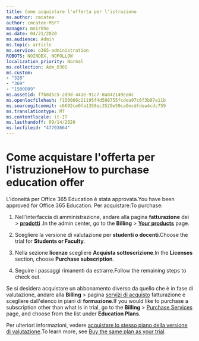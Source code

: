 ```yaml
---
title: Come acquistare l'offerta per l'istruzione
ms.author: cmcatee
author: cmcatee-MSFT
manager: mnirkhe
ms.date: 04/21/2020
ms.audience: Admin
ms.topic: article
ms.service: o365-administration
ROBOTS: NOINDEX, NOFOLLOW
localization_priority: Normal
ms.collection: Adm_O365
ms.custom:
- "328"
- "369"
- "1500009"
ms.assetid: f7b8d5c5-2d9d-441e-91c7-0a042149ea0c
ms.openlocfilehash: f150066c21195f4d508755fcdea97c6f3b07e11b
ms.sourcegitcommit: c6692ce0fa1358ec3529e59ca0ecdfdea4cdc759
ms.translationtype: MT
ms.contentlocale: it-IT
ms.lasthandoff: 09/14/2020
ms.locfileid: "47703664"
---
```

# <a name="how-to-purchase-education-offer"></a><span data-ttu-id="21dd6-102">Come acquistare l'offerta per l'istruzione</span><span class="sxs-lookup"><span data-stu-id="21dd6-102">How to purchase education offer</span></span>

<span data-ttu-id="21dd6-103">L'idoneità per Office 365 Education è stata approvata.</span><span class="sxs-lookup"><span data-stu-id="21dd6-103">You have been approved for Office 365 Education.</span></span> <span data-ttu-id="21dd6-104">Per acquistare:</span><span class="sxs-lookup"><span data-stu-id="21dd6-104">To purchase:</span></span>
  
1. <span data-ttu-id="21dd6-105">Nell'interfaccia di amministrazione, andare alla pagina **fatturazione** dei \> **[prodotti](https://go.microsoft.com/fwlink/p/?linkid=842054)** .</span><span class="sxs-lookup"><span data-stu-id="21dd6-105">In the admin center, go to the **Billing** \> **[Your products](https://go.microsoft.com/fwlink/p/?linkid=842054)** page.</span></span>

2. <span data-ttu-id="21dd6-106">Scegliere la versione di valutazione per **studenti o docenti**.</span><span class="sxs-lookup"><span data-stu-id="21dd6-106">Choose the trial for **Students or Faculty**.</span></span>

3. <span data-ttu-id="21dd6-107">Nella sezione **licenze** scegliere **Acquista sottoscrizione**.</span><span class="sxs-lookup"><span data-stu-id="21dd6-107">In the **Licenses** section, choose **Purchase subscription**.</span></span>

4. <span data-ttu-id="21dd6-108">Seguire i passaggi rimanenti da estrarre.</span><span class="sxs-lookup"><span data-stu-id="21dd6-108">Follow the remaining steps to check out.</span></span>

<span data-ttu-id="21dd6-109">Se si desidera acquistare un abbonamento diverso da quello che è in fase di valutazione, andare alla **Billing** \> pagina [servizi di acquisto](https://go.microsoft.com/fwlink/p/?linkid=868433) fatturazione e scegliere dall'elenco in piani di **formazione**.</span><span class="sxs-lookup"><span data-stu-id="21dd6-109">If you would like to purchase a subscription other than what is in trial, go to the **Billing** \> [Purchase Services](https://go.microsoft.com/fwlink/p/?linkid=868433) page, and choose from the list under **Education Plans**.</span></span>

<span data-ttu-id="21dd6-110">Per ulteriori informazioni, vedere [acquistare lo stesso piano della versione di valutazione](https://docs.microsoft.com/microsoft-365/commerce/subscriptions-and-billing/buy-a-subscription-from-your-free-trial#buy-the-same-plan-as-your-trial).</span><span class="sxs-lookup"><span data-stu-id="21dd6-110">To learn more, see [Buy the same plan as your trial](https://docs.microsoft.com/microsoft-365/commerce/subscriptions-and-billing/buy-a-subscription-from-your-free-trial#buy-the-same-plan-as-your-trial).</span></span>